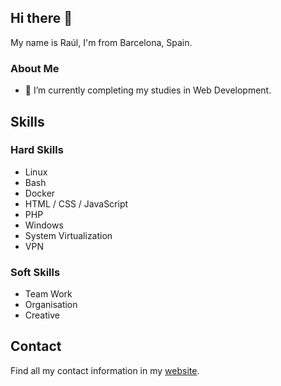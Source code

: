 ## Hi there 👋

My name is Raúl, I'm from Barcelona, Spain.

### About Me 

- 📖 I’m currently completing my studies in Web Development.

## Skills
### Hard Skills
- Linux       
- Bash        
- Docker              
- HTML / CSS / JavaScript
- PHP         
- Windows
- System Virtualization
- VPN 
### Soft Skills
- Team Work
- Organisation
- Creative
## Contact
Find all my contact information in my [website](https://www.raulheredia.es).
